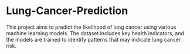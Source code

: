 # Lung-Cancer-Prediction
This project aims to predict the likelihood of lung cancer using various machine learning models. The dataset includes key health indicators, and the models are trained to identify patterns that may indicate lung cancer risk.

